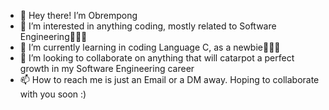 - 👋 Hey there! I’m Obrempong
- 👀 I’m interested in anything coding, mostly related to Software Engineering👨🏼‍💻
- 🌱 I’m currently learning in coding Language C, as a newbie👨🏼‍💻
- 💞️ I’m looking to collaborate on anything that will catarpot a perfect growth in my Software Engineering career
- 📫 How to reach me is just an Email or a DM away. Hoping to collaborate with you soon :)

<!---
Obrempong12/Obrempong12 is a ✨ special ✨ repository because its `README.md` (this file) appears on your GitHub profile.
You can click the Preview link to take a look at your changes.
--->
